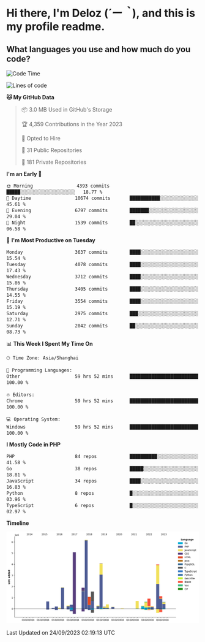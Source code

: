 # **Hi there, I'm Deloz (*´ー｀*), and this is my profile readme.**

## **What languages you use and how much do you code?**

<!--START_SECTION:waka-->
![Code Time](http://img.shields.io/badge/Code%20Time-2%2C468%20hrs%2056%20mins-blue)

![Lines of code](https://img.shields.io/badge/From%20Hello%20World%20I%27ve%20Written-32.8%20million%20lines%20of%20code-blue)

**🐱 My GitHub Data** 

> 📦 3.0 MB Used in GitHub's Storage 
 > 
> 🏆 4,359 Contributions in the Year 2023
 > 
> 💼 Opted to Hire
 > 
> 📜 31 Public Repositories 
 > 
> 🔑 181 Private Repositories 
 > 
**I'm an Early 🐤** 

```text
🌞 Morning                4393 commits        █████░░░░░░░░░░░░░░░░░░░░   18.77 % 
🌆 Daytime                10674 commits       ███████████░░░░░░░░░░░░░░   45.61 % 
🌃 Evening                6797 commits        ███████░░░░░░░░░░░░░░░░░░   29.04 % 
🌙 Night                  1539 commits        ██░░░░░░░░░░░░░░░░░░░░░░░   06.58 % 
```
📅 **I'm Most Productive on Tuesday** 

```text
Monday                   3637 commits        ████░░░░░░░░░░░░░░░░░░░░░   15.54 % 
Tuesday                  4078 commits        ████░░░░░░░░░░░░░░░░░░░░░   17.43 % 
Wednesday                3712 commits        ████░░░░░░░░░░░░░░░░░░░░░   15.86 % 
Thursday                 3405 commits        ████░░░░░░░░░░░░░░░░░░░░░   14.55 % 
Friday                   3554 commits        ████░░░░░░░░░░░░░░░░░░░░░   15.19 % 
Saturday                 2975 commits        ███░░░░░░░░░░░░░░░░░░░░░░   12.71 % 
Sunday                   2042 commits        ██░░░░░░░░░░░░░░░░░░░░░░░   08.73 % 
```


📊 **This Week I Spent My Time On** 

```text
🕑︎ Time Zone: Asia/Shanghai

💬 Programming Languages: 
Other                    59 hrs 52 mins      █████████████████████████   100.00 % 

🔥 Editors: 
Chrome                   59 hrs 52 mins      █████████████████████████   100.00 % 

💻 Operating System: 
Windows                  59 hrs 52 mins      █████████████████████████   100.00 % 
```

**I Mostly Code in PHP** 

```text
PHP                      84 repos            ██████████░░░░░░░░░░░░░░░   41.58 % 
Go                       38 repos            █████░░░░░░░░░░░░░░░░░░░░   18.81 % 
JavaScript               34 repos            ████░░░░░░░░░░░░░░░░░░░░░   16.83 % 
Python                   8 repos             █░░░░░░░░░░░░░░░░░░░░░░░░   03.96 % 
TypeScript               6 repos             █░░░░░░░░░░░░░░░░░░░░░░░░   02.97 % 
```



**Timeline**

![Lines of Code chart](https://raw.githubusercontent.com/deloz/deloz/main/assets/bar_graph.png)


 Last Updated on 24/09/2023 02:19:13 UTC
<!--END_SECTION:waka-->
